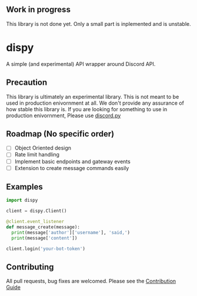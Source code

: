 ## Work in progress

This library is not done yet. Only a small part is inplemented and is unstable.

# dispy
A simple (and experimental) API wrapper around Discord API.

## Precaution
This library is ultimately an experimental library. This is not meant to be used in production enivornment at all. We don't provide any assurance of how stable this library is. If you are looking for something to use in production enivornment, Please use [discord.py](https://github.com/Rapptz/discord.py)

## Roadmap (No specific order)
- [ ] Object Oriented design
- [ ] Rate limit handling
- [ ] Implement basic endpoints and gateway events
- [ ] Extension to create message commands easily

## Examples
```py
import dispy

client = dispy.Client()

@client.event_listener
def message_create(message):
  print(message['author']['username'], 'said,')
  print(message['content'])

client.login('your-bot-token')
```

## Contributing
All pull requests, bug fixes are welcomed. Please see the [Contribution Guide](CONTRIBUTING.MD)



